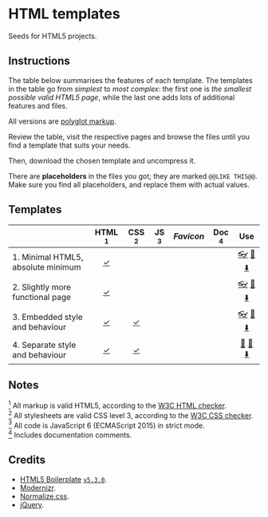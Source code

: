 # HTML templates

Seeds for HTML5 projects.

## Instructions

The table below summarises the features of each template.
The templates in the table go from *simplest* to *most complex*: the first one is *the smallest possible valid HTML5 page*, while the last one adds lots of
additional features and files.

All versions are [polyglot markup](https://www.w3.org/TR/html-polyglot/).

Review the table, visit the respective pages and browse the files until you find a template that suits your needs.

Then, download the chosen template and uncompress it.

There are **placeholders** in the files you got; they are marked `@@LIKE THIS@@`.
Make sure you find all placeholders, and replace them with actual values.

## Templates

|  | HTML [<sup>1</sup>](#notes) | CSS [<sup>2</sup>](#notes) | JS [<sup>3</sup>](#notes) | *Favicon* | Doc [<sup>4</sup>](#notes) | Use |
|:-|:---------------------------:|:--------------------------:|:-------------------------:|:---------:|:--------------------------:|:---:|
| 1. Minimal HTML5, absolute minimum | [&#10003;](https://validator.w3.org/nu/?doc=https%3A%2F%2Ftripu.github.io%2FCanon%2Fhtml-templates%2F1-minimal%2F "Check as HTML5") | | | | | [:eyeglasses:](https://tripu.github.io/Canon/html-templates/1-minimal/ "View page") [:open_file_folder:](https://github.com/tripu/Canon/tree/gh-pages/html-templates/1-minimal "Browse files") [:arrow_down:](https://raw.githubusercontent.com/tripu/Canon/gh-pages/html-templates/1-minimal/index.html "Download files") |
| 2. Slightly more functional page | [&#10003;](https://validator.w3.org/nu/?doc=https%3A%2F%2Ftripu.github.io%2FCanon%2Fhtml-templates%2F2-functional%2F "Check as HTML5") | | | | | [:eyeglasses:](https://tripu.github.io/Canon/html-templates/2-functional/ "View page") [:open_file_folder:](https://github.com/tripu/Canon/tree/gh-pages/html-templates/2-functional "Browse files") [:arrow_down:](https://raw.githubusercontent.com/tripu/Canon/gh-pages/html-templates/2-functional/index.html "Download files") |
| 3. Embedded style and behaviour | [&#10003;](https://validator.w3.org/nu/?doc=https%3A%2F%2Ftripu.github.io%2FCanon%2Fhtml-templates%2F3-embedded-css-and-js%2F "Check as HTML5") | [&#10003;](https://jigsaw.w3.org/css-validator/validator?uri=https%3A%2F%2Ftripu.github.io%2FCanon%2Fhtml-templates%2F3-embedded-css-and-js%2F "Check as CSS3") | | | | [:eyeglasses:](https://tripu.github.io/Canon/html-templates/3-embedded-css-and-js/ "View page") [:open_file_folder:](https://github.com/tripu/Canon/tree/gh-pages/html-templates/3-embedded-css-and-js "Browse files") [:arrow_down:](https://raw.githubusercontent.com/tripu/Canon/gh-pages/html-templates/3-embedded-css-and-js/index.html "Download files") |
| 4. Separate style and behaviour | [&#10003;](https://validator.w3.org/nu/?doc=https%3A%2F%2Ftripu.github.io%2FCanon%2Fhtml-templates%2F4-separate-css-and-js%2F "Check as HTML5") | [&#10003;](https://jigsaw.w3.org/css-validator/validator?uri=https%3A%2F%2Ftripu.github.io%2FCanon%2Fhtml-templates%2F4-separate-css-and-js%2F "Check as CSS3") | | | | [:eyes:](https://tripu.github.io/Canon/html-templates/4-separate-css-and-js/ "View page") [:open_file_folder:](https://github.com/tripu/Canon/tree/gh-pages/html-templates/4-separate-css-and-js "Browse files") [:arrow_down:](https://github.com/tripu/Canon/blob/gh-pages/html-templates/tarballs/canon-template-separate-css-and-js.tar.gz?raw=true "Download files") |

## Notes

[<sup>1</sup>](#templates) All markup is valid HTML5, according to the [W3C HTML checker](https://validator.w3.org/nu/).  
[<sup>2</sup>](#templates) All stylesheets are valid CSS level 3, according to the [W3C CSS checker](https://jigsaw.w3.org/css-validator/).  
[<sup>3</sup>](#templates) All code is JavaScript 6 (ECMAScript 2015) in strict mode.  
[<sup>4</sup>](#templates) Includes documentation comments.

## Credits

* [HTML5 Boilerplate](https://html5boilerplate.com/) [`v5.3.0`](https://github.com/h5bp/html5-boilerplate/releases/tag/5.3.0).
* [Modernizr](https://modernizr.com/).
* [Normalize.css](https://necolas.github.io/normalize.css/).
* [jQuery](https://jquery.com/).
